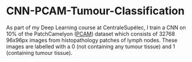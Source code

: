 # CNN-PCAM-Tumour-Classification

As part of my Deep Learning course at CentraleSupélec, I train a CNN on 10% of the PatchCamelyon ([PCAM](https://github.com/basveeling/pcam?tab=readme-ov-file)) dataset which consists of 32768 96x96px images from histopathology patches of lymph nodes. These images are labelled with a 0 (not containing any tumour tissue) and 1 (containing tumour tissue).
